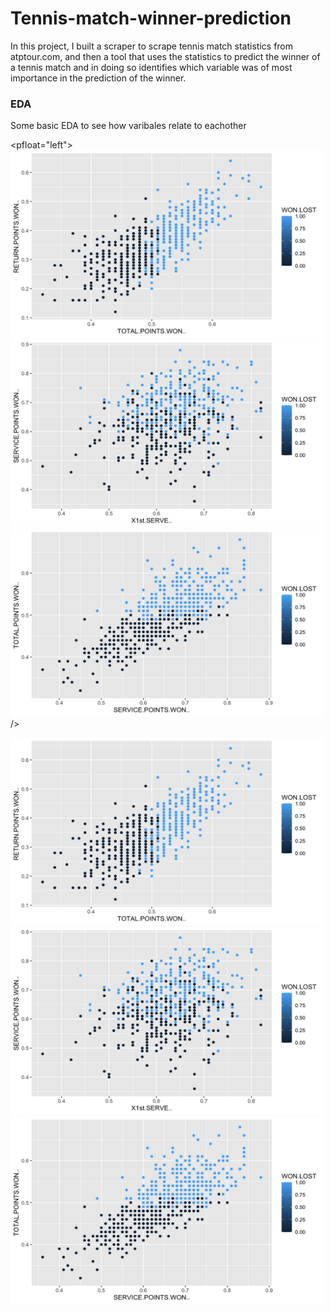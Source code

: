 # Tennis-match-winner-prediction

In this project, I built a scraper to scrape tennis match statistics from atptour.com, and then a tool that uses the statistics to predict the winner of a tennis match and in doing so identifies which variable was of most importance in the prediction of the winner.



### EDA

Some basic EDA to see how varibales relate to eachother

<pfloat="left">
  <img src="Images/retpts_vs_totpts.png" width="500" height="300" />
  <img src="Images/servepts_vs_1stserve.png" width="500" height="300" /> 
  <img src="Images/totpts_vs_servepts.png" width="500" height="300"> />
</p>



<img src="Images/retpts_vs_totpts.png" width="500" height="300">



<img src="Images/servepts_vs_1stserve.png" width="500" height="300">



<img src="Images/totpts_vs_servepts.png" width="500" height="300">


